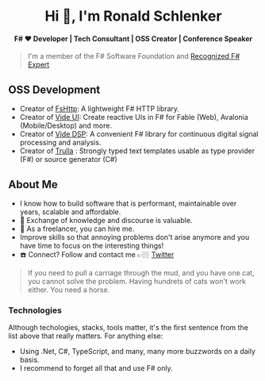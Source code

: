 <h1 align="center">Hi 👋, I'm Ronald Schlenker</h1>
<h4 align="center">F# ❤️ Developer | Tech Consultant | OSS Creator | Conference Speaker</h4>

> I'm a member of the F# Software Foundation and [Recognized F# Expert](https://foundation.fsharp.org/results_applied_fsharp_2019)

## OSS Development

* Creator of [FsHttp](https://github.com/fsprojects/FsHttp): A lightweight F# HTTP library.
* Creator of [Vide UI](https://github.com/RonaldSchlenker/Vide/tree/main/Vide.UI): Create reactive UIs in F# for Fable (Web), Avalonia (Mobile/Desktop) and more.
* Creator of [Vide DSP](https://github.com/RonaldSchlenker/Vide/tree/main/Vide.UI): A convenient F# library for continuous digital signal processing and analysis.
* Creator of [Trulla](https://github.com/RonaldSchlenker/Trulla) : Strongly typed text templates usable as type provider (F#) or source generator (C#)

## About Me

* I know how to build software that is performant, maintainable over years, scalable and affordable.
* :book: Exchange of knowledge and discourse is valuable.
* 🚀 As a freelancer, you can hire me.
* Improve skills so that annoying problems don't arise anymore and you have time to focus on the interesting things!
* :phone: Connect? Follow and contact me 👉🏼 [Twitter](https://twitter.com/schlenkr)

> If you need to pull a carriage through the mud, and you have one cat, you cannot solve the problem. Having hundrets of cats won't work either. You need a horse.

### Technologies

Although techologies, stacks, tools matter, it's the first sentence from the list above that really matters. For anything else:

* Using .Net, C#, TypeScript, and many, many more buzzwords on a daily basis.
* I recommend to forget all that and use F# only.
